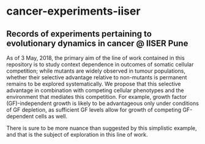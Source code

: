 # cancer-experiments-iiser
## Records of experiments pertaining to evolutionary dynamics in cancer @ IISER Pune

As of 3 May, 2018, the primary aim of the line of work contained in this repository is to study context dependence in outcomes of somatic cellular competition; while mutants are widely observed in tumour populations, whether their selective advantage relative to non-mutants is permanent remains to be explored systematically. We propose that this selective advantage in combination with competing cellular phenotypes and the environment that mediates this competition. For example, growth factor (GF)-independent growth is likely to be advantageous only under conditions of GF depletion, as sufficient GF levels allow for growth of competing GF-dependent cells as well.

There is sure to be more nuance than suggested by this simplistic example, and that is the subject of exploration in this line of work.
